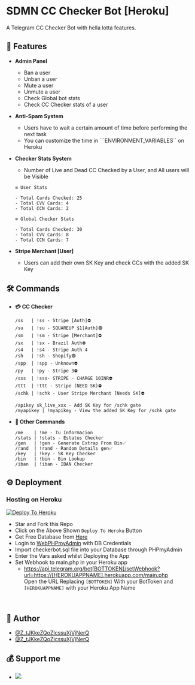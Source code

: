
# SDMN CC Checker Bot [Heroku]

A Telegram CC Checker Bot with hella lotta features.


## 🚀 Features

- **Admin Panel**
    - Ban a user
    - Unban a user
    - Mute a user
    - Unmute a user
    - Check Global bot stats
    - Check CC Checker stats of a user

- **Anti-Spam System**
    - Users have to wait a certain amount of time before performing the next task
    - You can customize the time in ```ENVIRONMENT_VARIABLES`` on Heroku

- **Checker Stats System**
    - Number of Live and Dead CC Checked by a User, and All users will be Visible
     
    ```` 
    ≡ User Stats

    - Total Cards Checked: 25
    - Total CVV Cards: 4
    - Total CCN Cards: 2

    ≡ Global Checker Stats

    - Total Cards Checked: 30
    - Total CVV Cards: 8
    - Total CCN Cards: 7
    ```` 
- **Stripe Merchant [User]**
    - Users can add their own SK Key and check CCs with the added SK Key

## 🛠 Commands
- **💳 CC Checker**
    ```
    /ss   | !ss - Stripe [Auth]⛔
    /su   | !su - SQUAREUP $1[Auth]🟢
    /sm   | !sm - Stripe [Merchant]⛔
    /sx   | !sx - Brazil Auth⛔
    /s4   | !s4 - Stripe Auth 4
    /sh   | !sh - Shopify🟢
    /spp  | !spp - Unknown⛔
    /py   | !py - Stripe 3⛔
    /sss  | !sss- STRIPE - CHARGE 10INR⛔
    /ttt  | !ttt - Stripe (NEED SK)⛔
    /schk | !schk - User Stripe Merchant [Needs SK]⛔

    /apikey sk_live_xxx - Add SK Key for /schk gate
    /myapikey | !myapikey - View the added SK Key for /schk gate
    ```

- **📡 Other Commands**
    ```
    /me    | !me - Tu Informacion
    /stats | !stats - Estatus Checker
    /gen   | !gen - Generate Extrap From Bin✅
    /rand  | !rand - Random Details gen✅
    /key   | !key - SK Key Checker
    /bin   | !bin - Bin Lookup
    /iban  | !iban - IBAN Checker
    ```

  
## ⚙️ Deployment

### Hosting on Heroku
    
 [![Deploy To Heroku](https://www.herokucdn.com/deploy/button.svg)](https://dashboard.heroku.com/new?template=https://github.com/ierfeioq/Telegram-CC-Checker-Bot)
 - Star and Fork this Repo
 - Click on the Above Shown ```Deploy To Heroku``` Button
 - Get Free Database from [Here](https://freesqldatabase.com)
 - Login to [WebPHPmyAdmin](http://www.phpmyadmin.co) with DB Credentials
 - Import checkerbot.sql file into your Database through PHPmyAdmin
 - Enter the Vars asked whilst Deploying the App
 - Set Webhook to main.php in your Heroku app
   - https://api.telegram.org/bot[BOTTOKEN]/setWebhook?url=https://[HEROKUAPPNAME].herokuapp.com/main.php   <br />
    Open the URL Replacing ```[BOTTOKEN]``` With your BotToken and ```[HEROKUAPPNAME]``` with your Heroku App Name
 <br />


## 🎯 Author

- [@Z_tJKkeZQoZlcssuXjVjNerQ](tg://user?id=681184796)
- [@Z_tJKkeZQoZlcssuXjVjNerQ](t.me/Z_tJKkeZQoZlcssuXjVjNerQ)



## 💰 Support me

- <a href="https://paypal.me/djosseth2016?country.x=HN&locale.x=es_XC"><img src="https://img.shields.io/badge/Paypal-Donate-lightgreen?logo=paypal"/></a>

  
  
